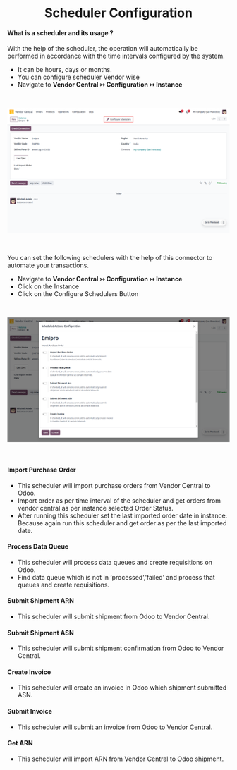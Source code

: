 # <h1 align="center"> Scheduler Configuration </h2>

#### What is a scheduler and its usage ?

With the help of the scheduler, the operation will automatically be performed in accordance with the time intervals configured by the system.


* It can be hours, days or months.
* You can configure scheduler Vendor wise
* Navigate to **Vendor Central ↣ Configuration ↣ Instance**

<br/>

<div align="center">

![scheduler-configuration](images/VC-6.png)
</div>

<br/>

You can set the following schedulers with the help of this connector to automate your transactions.

* Navigate to **Vendor Central ↣ Configuration ↣ Instance**
* Click on the Instance
* Click on the Configure Schedulers Button

<br/>

<div align="center">

![scheduler-configuration-form](images/VC-7.png)
</div>

<br/>

#### Import Purchase Order
* This scheduler will import purchase orders from Vendor Central to Odoo.
* Import order as per time interval of the scheduler and get orders from vendor central as per instance selected Order Status.
* After running this scheduler set the last imported order date in instance. Because again run this scheduler and get order as per the last imported date.

#### Process Data Queue
* This scheduler will process  data queues and create requisitions on Odoo.
* Find data queue which is not in ‘processed’,’failed’ and process that queues and create requisitions.

#### Submit Shipment ARN
* This scheduler will submit shipment from Odoo to Vendor Central.

#### Submit Shipment ASN
* This scheduler will submit shipment confirmation from Odoo to Vendor Central.

#### Create Invoice
* This scheduler will create an invoice in Odoo which shipment submitted ASN.

#### Submit Invoice
* This scheduler will submit an invoice from Odoo to Vendor Central.

#### Get ARN
* This scheduler will import ARN from Vendor Central to Odoo shipment.
